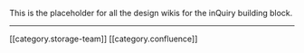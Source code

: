 This is the placeholder for all the design wikis for the inQuiry building block.



*****

[[category.storage-team]] 
[[category.confluence]] 
